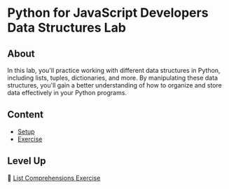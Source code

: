 <h1>
  <span class="prefix">Python for JavaScript Developers</span>
  <span class="headline">Data Structures Lab</span>
</h1>

## About

In this lab, you'll practice working with different data structures in Python, including lists, tuples, dictionaries, and more. By manipulating these data structures, you'll gain a better understanding of how to organize and store data effectively in your Python programs.

## Content

- [Setup](../setup/README.md)
- [Exercise](../exercise/README.md)

## Level Up

🚀 [List Comprehensions Exercise](../list-comprehensions-exercise/README.md)
